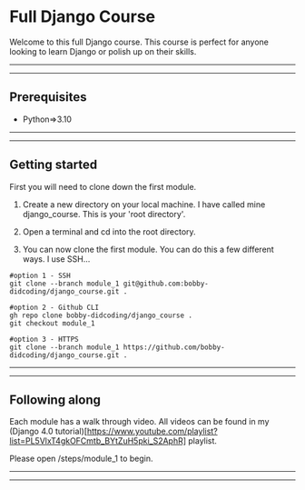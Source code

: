 # Full Django Course
Welcome to this full Django course. This course is perfect for anyone looking to learn Django or polish up on their skills.
***
***

## Prerequisites
- Python=>3.10


***
***

## Getting started
First you will need to clone down the first module.

1) Create a new directory on your local machine. I have called mine django_course. This is your 'root directory'.

2) Open a terminal and cd into the root directory.

3) You can now clone the first module. You can do this a few different ways. I use SSH...

```
#option 1 - SSH
git clone --branch module_1 git@github.com:bobby-didcoding/django_course.git .

#option 2 - Github CLI
gh repo clone bobby-didcoding/django_course .
git checkout module_1

#option 3 - HTTPS
git clone --branch module_1 https://github.com/bobby-didcoding/django_course.git .
```

***
***

## Following along
Each module has a walk through video. All videos can be found in my (Django 4.0 tutorial)[https://www.youtube.com/playlist?list=PL5VlxT4gkOFCmtb_BYtZuH5pki_S2AphR] playlist.

Please open /steps/module_1 to begin.
***
***
